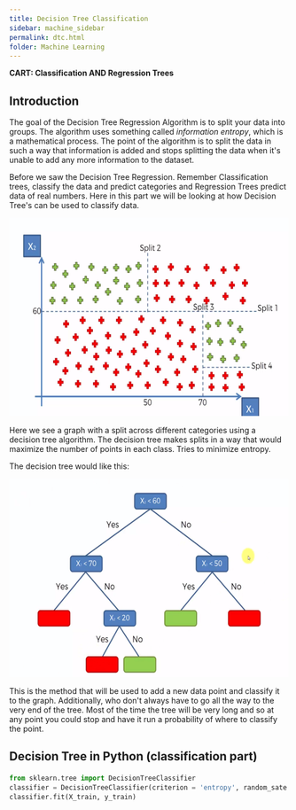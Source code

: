 ```yaml
---
title: Decision Tree Classification
sidebar: machine_sidebar
permalink: dtc.html
folder: Machine Learning
---
```


<script src="https://cdnjs.cloudflare.com/ajax/libs/mathjax/2.7.0/MathJax.js?config=TeX-AMS-MML_HTMLorMML" type="text/javascript"></script>

**CART: Classification AND Regression Trees**

## Introduction

The goal of the Decision Tree Regression Algorithm is to split your data into groups. The algorithm uses something called *information entropy*, which is a mathematical process. The point of the algorithm is to split the data in such a way that information is added and stops splitting the data when it's unable to add any more information to the dataset. 

Before we saw the Decision Tree Regression. Remember Classification trees, classify the data and predict categories and Regression Trees predict data of real numbers. Here in this part we will be looking at how Decision Tree's can be used to classify data.

<img src="\images\machine-learning\classification\dtc1.png" alt="Decision Tree Splits" style="width:650px;height:358px;">

Here we see a graph with a split across different categories using a decision tree algorithm. The decision tree makes splits in a way that would maximize the number of points in each class. Tries to minimize entropy.

The decision tree would like this:

<img src="\images\machine-learning\classification\dtc2.png" alt="Decision Tree Splits" style="width:650px;height:358px;">

This is the method that will be used to add a new data point and classify it to the graph. Additionally, who don't always have to go all the way to the very end of the tree. Most of the time the tree will be very long and so at any point you could stop and have it run a probability of where to classify the point.

## Decision Tree in Python (classification part)

~~~python
from sklearn.tree import DecisionTreeClassifier
classifier = DecisionTreeClassifier(criterion = 'entropy', random_sate = 0)
classifier.fit(X_train, y_train)
~~~